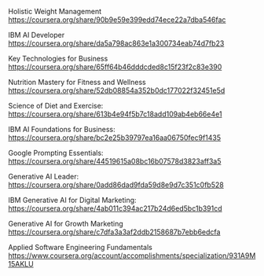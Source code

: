 Holistic Weight Management
https://coursera.org/share/90b9e59e399edd74ece22a7dba546fac

IBM AI Developer
https://coursera.org/share/da5a798ac863e1a300734eab74d7fb23

Key Technologies for Business
https://coursera.org/share/65ff64b46dddcded8c15f23f2c83e390

Nutrition Mastery for Fitness and Wellness
https://coursera.org/share/52db08854a352b0dc177022f32451e5d

Science of Diet and Exercise:
https://coursera.org/share/613b4e94f5b7c18add109ab4eb66e4e1

IBM AI Foundations for Business:
https://coursera.org/share/bc2e25b39797ea16aa06750fec9f1435

Google Prompting Essentials:
https://coursera.org/share/44519615a08bc16b07578d3823aff3a5

Generative AI Leader:
https://coursera.org/share/0add86dad9fda59d8e9d7c351c0fb528

IBM Generative AI for Digital Marketing:
https://coursera.org/share/4ab011c394ac217b24d6ed5bc1b391cd

Generative AI for Growth Marketing
https://coursera.org/share/c7dfa3a3af2ddb2158687b7ebb6edcfa

Applied Software Engineering Fundamentals
https://www.coursera.org/account/accomplishments/specialization/931A9M15AKLU

